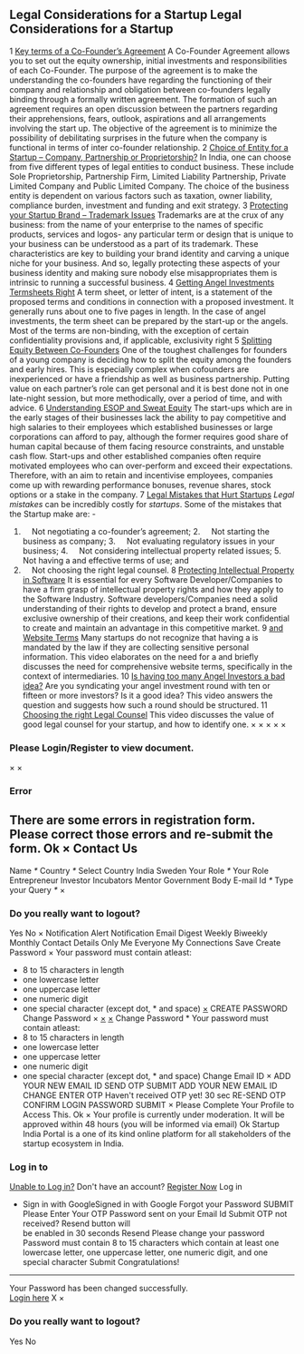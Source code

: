 Legal Considerations for a Startup
Legal Considerations for a Startup
----------------------------------
1
[Key terms of a Co-Founder’s Agreement](#1489653546309)
A Co-Founder Agreement allows you to set out the equity ownership, initial investments and responsibilities of each Co-Founder. The purpose of the agreement is to make the understanding the co-founders have regarding the functioning of their company and relationship and obligation between co-founders legally binding through a formally written agreement.
The formation of such an agreement requires an open discussion between the partners regarding their apprehensions, fears, outlook, aspirations and all arrangements involving the start up. The objective of the agreement is to minimize the possibility of debilitating surprises in the future when the company is functional in terms of inter co-founder relationship.
2
[Choice of Entity for a Startup – Company, Partnership or Proprietorship?](#1489653038729)
In India, one can choose from five different types of legal entities to conduct business. These include Sole Proprietorship, Partnership Firm, Limited Liability Partnership, Private Limited Company and Public Limited Company. The choice of the business entity is dependent on various factors such as taxation, owner liability, compliance burden, investment and funding and exit strategy.
3
[Protecting your Startup Brand – Trademark Issues](#1489653058776)
Trademarks are at the crux of any business: from the name of your enterprise to the names of specific products, services and logos- any particular term or design that is unique to your business can be understood as a part of its trademark. These characteristics are key to building your brand identity and carving a unique niche for your business. And so, legally protecting these aspects of your business identity and making sure nobody else misappropriates them is intrinsic to running a successful business.
4
[Getting Angel Investments Termsheets Right](#1499270862847)
A term sheet, or letter of intent, is a statement of the proposed terms and conditions in connection with a proposed investment. It generally runs about one to five pages in length. In the case of angel investments, the term sheet can be prepared by the start-up or the angels. Most of the terms are non-binding, with the exception of certain confidentiality provisions and, if applicable, exclusivity right
5
[Splitting Equity Between Co-Founders](#1499270978843)
One of the toughest challenges for founders of a young company is deciding how to split the equity among the founders and early hires. This is especially complex when cofounders are inexperienced or have a friendship as well as business partnership. Putting value on each partner’s role can get personal and it is best done not in one late-night session, but more methodically, over a period of time, and with advice.
6
[Understanding ESOP and Sweat Equity](#1499271060345)
The start-ups which are in the early stages of their businesses lack the ability to pay competitive and high salaries to their employees which established businesses or large corporations can afford to pay, although the former requires good share of human capital because of them facing resource constraints, and unstable cash flow. Start-ups and other established companies often require motivated employees who can over-perform and exceed their expectations. Therefore, with an aim to retain and incentivise employees, companies come up with rewarding performance bonuses, revenue shares, stock options or a stake in the company.
7
[Legal Mistakes that Hurt Startups](#1500271430553)
*Legal mistakes* can be incredibly costly for *startups*. Some of the mistakes that the Startup make are: -
1.     Not negotiating a co-founder’s agreement;
2.     Not starting the business as company;
3.     Not evaluating regulatory issues in your business;
4.     Not considering intellectual property related issues;
5.     Not having a  and effective terms of use; and
6.     Not choosing the right legal counsel.
8
[Protecting Intellectual Property in Software](#1500274940182)
It is essential for every Software Developer/Companies to have a firm grasp of intellectual property rights and how they apply to the Software Industry. Software developers/Companies need a solid understanding of their rights to develop and protect a brand, ensure exclusive ownership of their creations, and keep their work confidential to create and maintain an advantage in this competitive market.
9
[ and Website Terms](#1500275167876)
Many startups do not recognize that having a  is mandated by the law if they are collecting sensitive personal information. This video elaborates on the need for a  and briefly discusses the need for comprehensive website terms, specifically in the context of intermediaries.
10
[Is having too many Angel Investors a bad idea?](#1500275328133)
Are you syndicating your angel investment round with ten or fifteen or more investors? Is it a good idea? This video answers the question and suggests how such a round should be structured.
11
[Choosing the right Legal Counsel](#1500275337895)
This video discusses the value of good legal counsel for your startup, and how to identify one.
×
×
×
×
×
### Please Login/Register to view document.
×
×
### Error
There are some errors in registration form. Please correct those errors and re-submit the form.
Ok
×
Contact Us
----------
Name
*\**
Country
*\**
Select Country
India
Sweden
Your Role
*\**
Your Role
Entrepreneur
Investor
Incubators
Mentor
Government Body
E-mail Id
*\**
Type your Query
*\**
×
### Do you really want to logout?
Yes
No
×
Notification Alert
Notification
Email Digest
Weekly
Biweekly
Monthly
Contact Details
Only Me
Everyone
My Connections
Save
Create Password
×
Your password must contain atleast:
* 8 to 15 characters in length
* one lowercase letter
* one uppercase letter
* one numeric digit
* one special character (except dot, \* and space)
[×](#)
CREATE PASSWORD
Change Password
×
[×](#)
[×](#)
Change Password
\* Your password must contain atleast:
* 8 to 15 characters in length
* one lowercase letter
* one uppercase letter
* one numeric digit
* one special character (except dot, \* and space)
Change Email ID
×
ADD YOUR NEW EMAIL ID
SEND OTP
SUBMIT
ADD YOUR NEW EMAIL ID
CHANGE
ENTER OTP
Haven't received OTP yet! 30 sec
RE-SEND OTP
CONFIRM LOGIN PASSWORD
SUBMIT
×
Please Complete Your Profile to
Access This.
Ok
×
Your profile is currently under moderation. It will be approved within 48 hours (you will be informed via email)
Ok
Startup India Portal is a one of its kind online platform for all stakeholders of the startup ecosystem in India.
### Log in to
[Unable to Log in?](#)
Don't have an account?  [Register Now](https://www.startupindia.gov.in/bhaskar/register)
Log in
* Sign in with GoogleSigned in with Google
Forgot your Password
SUBMIT
Please Enter Your OTP Password sent on your Email Id
Submit
OTP not received? Resend button will   
 be
enabled in
30
seconds
Resend
Please change your password
Password must contain 8 to 15 characters which contain at
least one lowercase letter, one uppercase letter, one numeric digit, and one
special character
Submit
Congratulations!
----------------
Your Password has been changed successfully.   
[Login here](#)
X
×
### Do you really want to logout?
Yes
No